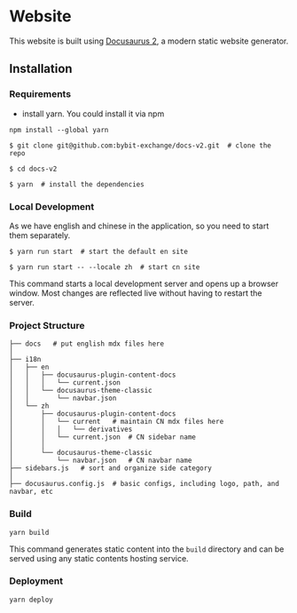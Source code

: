 # Website

This website is built using [Docusaurus 2](https://docusaurus.io/), a modern static website generator.

## Installation

### Requirements

* install yarn. You could install it via npm
```shell
npm install --global yarn
```

```
$ git clone git@github.com:bybit-exchange/docs-v2.git  # clone the repo
```

```
$ cd docs-v2
```

```
$ yarn  # install the dependencies
```

### Local Development
As we have english and chinese in the application, so you need to start them separately.
```
$ yarn run start  # start the default en site
```
```
$ yarn run start -- --locale zh  # start cn site
```

This command starts a local development server and opens up a browser window. Most changes are reflected live without having to restart the server.

### Project Structure
```shell
├── docs   # put english mdx files here
│
├── i18n  
│   ├── en
│   │   ├── docusaurus-plugin-content-docs
│   │   │   └── current.json
│   │   └── docusaurus-theme-classic
│   │       └── navbar.json
│   └── zh
│       ├── docusaurus-plugin-content-docs
│       │   └── current   # maintain CN mdx files here
│       │   │   └── derivatives
│       │   └── current.json  # CN sidebar name
│       │
│       └── docusaurus-theme-classic
│           └── navbar.json   # CN navbar name
├── sidebars.js   # sort and organize side category
│ 
├── docusaurus.config.js  # basic configs, including logo, path, and navbar, etc
```

### Build

```shell
yarn build
```

This command generates static content into the `build` directory and can be served using any static contents hosting service.

### Deployment

```shell
yarn deploy
```

